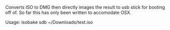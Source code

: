 Converts ISO to DMG then directly images the result to usb stick for booting off of. So far this has only been written to accomodate OSX.

Usage: isobake sdb ~/Downloads/test.iso
